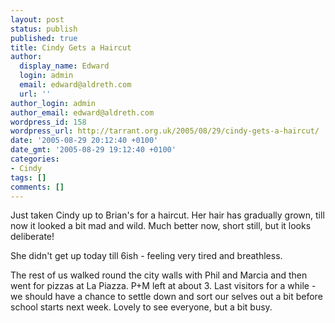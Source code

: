 ```yaml
---
layout: post
status: publish
published: true
title: Cindy Gets a Haircut
author:
  display_name: Edward
  login: admin
  email: edward@aldreth.com
  url: ''
author_login: admin
author_email: edward@aldreth.com
wordpress_id: 158
wordpress_url: http://tarrant.org.uk/2005/08/29/cindy-gets-a-haircut/
date: '2005-08-29 20:12:40 +0100'
date_gmt: '2005-08-29 19:12:40 +0100'
categories:
- Cindy
tags: []
comments: []
---
```


Just taken Cindy up to Brian\'s for a haircut. Her hair has gradually
grown, till now it looked a bit mad and wild. Much better now, short
still, but it looks deliberate!

She didn\'t get up today till 6ish - feeling very tired and breathless.

The rest of us walked round the city walls with Phil and Marcia and then
went for pizzas at La Piazza. P+M left at about 3. Last visitors for a
while - we should have a chance to settle down and sort our selves out a
bit before school starts next week. Lovely to see everyone, but a bit
busy.

